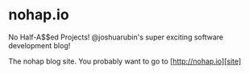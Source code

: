 nohap.io
========

No Half-A$$ed Projects! @joshuarubin's super exciting software development blog!

The nohap blog site. You probably want to go to [http://nohap.io][site]

[site]: http://nohap.io/  "No Half-A$$ed Projects!"
